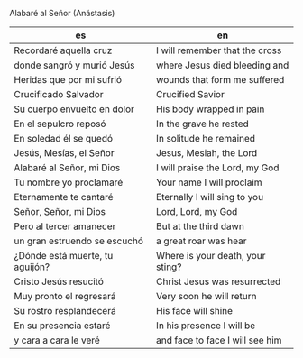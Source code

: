 Alabaré al Señor (Anástasis)

| es                              | en                               |
| ------------------------------- | -------------------------------- |
| Recordaré aquella cruz          | I will remember that the cross   |
| donde sangró y murió Jesús      | where Jesus died bleeding and    |
| Heridas que por mi sufrió       | wounds that form me suffered     |
| Crucificado Salvador            | Crucified Savior                 |
| Su cuerpo envuelto en dolor     | His body wrapped in pain         |
| En el sepulcro reposó           | In the grave he rested           |
| En soledad él se quedó          | In solitude he remained          |
| Jesús, Mesías, el Señor         | Jesus, Mesiah, the Lord          |
| Alabaré al Señor, mi Dios       | I will praise the Lord, my God   |
| Tu nombre yo proclamaré         | Your name I will proclaim        |
| Eternamente te cantaré          | Eternally I will sing to you     |
| Señor, Señor, mi Dios           | Lord, Lord, my God               |
| Pero al tercer amanecer         | But at the third dawn            |
| un gran estruendo se escuchó    | a great roar was hear            |
| ¿Dónde está muerte, tu aguijón? | Where is your death, your sting? |
| Cristo Jesús resucitó           | Christ Jesus was resurrected     |
| Muy pronto el regresará         | Very soon he will return         |
| Su rostro resplandecerá         | His face will shine              |
| En su presencia estaré          | In his presence I will be        |
| y cara a cara le veré           | and face to face I will see him  |
